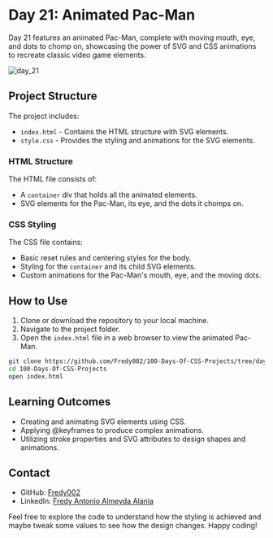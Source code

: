 # Day 21: Animated Pac-Man

Day 21 features an animated Pac-Man, complete with moving mouth, eye, and dots to chomp on, showcasing the power of SVG and CSS animations to recreate classic video game elements.

![day_21](https://github.com/Fredy002/100-Days-Of-CSS-Projects/assets/104151778/523cda09-0921-4d39-ac26-16ee1a8247e8)

## Project Structure

The project includes:

- `index.html` - Contains the HTML structure with SVG elements.
- `style.css` - Provides the styling and animations for the SVG elements.

### HTML Structure

The HTML file consists of:

- A `container` div that holds all the animated elements.
- SVG elements for the Pac-Man, its eye, and the dots it chomps on.

### CSS Styling

The CSS file contains:

- Basic reset rules and centering styles for the body.
- Styling for the `container` and its child SVG elements.
- Custom animations for the Pac-Man's mouth, eye, and the moving dots.

## How to Use

1. Clone or download the repository to your local machine.
2. Navigate to the project folder.
3. Open the `index.html` file in a web browser to view the animated Pac-Man.


```bash
git clone https://github.com/Fredy002/100-Days-Of-CSS-Projects/tree/day_21-30/day_21
cd 100-Days-Of-CSS-Projects
open index.html
```

## Learning Outcomes

- Creating and animating SVG elements using CSS.
- Applying @keyframes to produce complex animations.
- Utilizing stroke properties and SVG attributes to design shapes and animations.

## Contact

- GitHub: [Fredy002](https://github.com/Fredy002)
- LinkedIn: [Fredy Antonio Almeyda Alania](https://www.linkedin.com/in/fredy-antonio-almeyda-alania/)

Feel free to explore the code to understand how the styling is achieved and maybe tweak some values to see how the design changes. Happy coding!
